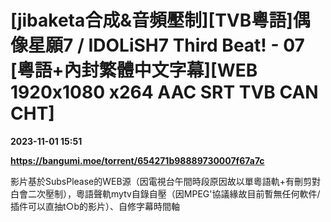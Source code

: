# [jibaketa合成&音頻壓制][TVB粵語]偶像星願7 / IDOLiSH7 Third Beat! - 07 [粵語+內封繁體中文字幕][WEB 1920x1080 x264 AAC SRT TVB CAN CHT]

**2023-11-01 15:51**

**https://bangumi.moe/torrent/654271b98889730007f67a7c**

影片基於SubsPlease的WEB源（因電視台午間時段原因故以單粵語軌+有刪剪對白會二次壓制），粵語聲軌mytv自錄自壓（因MPEG'協議緣故目前暫無任何軟件/插件可以直抽t○b的影片）、自修字幕時間軸